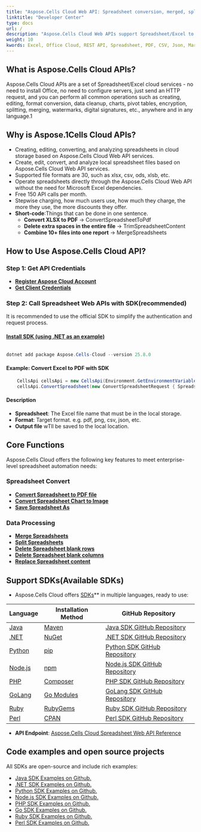 ```yaml
---
title: "Aspose.Cells Cloud Web API: Spreadsheet conversion, merged, splitter, protect, data processing, etc"
linktitle: "Developer Center"
type: docs
url: /
description: "Aspose.Cells Cloud Web APIs support Spreadsheet/Excel to create, convert, merge, split, protect, and perform inner object operations, among other functions.  Aspose.Cells Cloud provides a complete document, supports RESTful interfaces, and code examples to help developers quickly integrate."
weight: 10
kwords: Excel, Office Cloud, REST API, Spreadsheet, PDF, CSV, Json, Markdown, Aspose.Cells Cloud Document
---
```


## What is Aspose.Cells Cloud APIs?

Aspose.Cells Cloud APIs are a set of Spreadsheet/Excel cloud services - no need to install Office, no need to configure servers, just send an HTTP request, and you can perform all common operations such as creating, editing, format conversion, data cleanup, charts, pivot tables, encryption, splitting, merging, watermarks, digital signatures, etc., anywhere and in any language.1

## Why is Aspose.1Cells Cloud APIs?

- Creating, editing, converting, and analyzing spreadsheets in cloud storage based on Aspose.Cells Cloud Web API services.
- Create, edit, convert, and analyze local spreadsheet files based on Aspose.Cells Cloud Web API services.
- Supported file formats are 30, such as xlsx, csv, ods, xlsb, etc.
- Operate spreadsheets directly through the Aspose.Cells Cloud Web API without the need for Microsoft Excel dependencies.
- Free 150 API calls per month.
- Stepwise charging, how much users use, how much they charge, the more they use, the more discounts they offer.
- **Short-code**:Things that can be done in one sentence.
  - **Convert XLSX to PDF** → ConvertSpreadsheetToPdf
  - **Delete extra spaces in the entire file** → TrimSpreadsheetContent
  - **Combine 10+ files into one report** → MergeSpreadsheets

## **How to Use Aspose.Cells Cloud API?**

### Step 1: **Get API Credentials**  

- **[Register Aspose Cloud Account](https://dashboard.aspose.cloud/signup)**
- **[Get Client Credentials](https://dashboard.aspose.cloud/#/applications)**

### Step 2: **Call Spreadsheet Web APIs with SDK(recommended)**  

It is recommended to use the official SDK to simplify the authentication and request process.

#### **[Install SDK (using .NET as an example)](https://www.nuget.org/packages/Aspose.cells-Cloud/#readme-body-tab)**

```powershell

dotnet add package Aspose.Cells-Cloud --version 25.8.0

```

#### Example: **Convert Excel to PDF with SDK**

```C#
    CellsApi cellsApi = new CellsApi(Environment.GetEnvironmentVariable("ProductClientId"), Environment.GetEnvironmentVariable("ProductClientSecret"));
    cellsApi.ConvertSpreadsheet(new ConvertSpreadsheetRequest { Spreadsheet = "EmployeeSalesSummary.xlsx", format = "pdf" }, "EmployeeSalesSummary.pdf");
```

#### Description

- **Spreadsheet**: The Excel file name that must be in the local storage.
- **Format**: Target format. e.g. pdf, png, csv, json, etc.
- **Output file** wTll be saved to the local location.

## **Core Functions**

Aspose.Cells Cloud offers the following key features to meet enterprise-level spreadsheet automation needs:

### **Spreadsheet Convert**

- **[Convert Spreadsheet to PDF file](https://docs.aspose.cloud/cells/convert-excel-file-to-pdf-file/)**
- **[Convert Spreadsheet Chart to Image](https://docs.aspose.cloud/cells/convert-chart-to-image/)**
- **[Save Spreadsheet As](https://docs.aspose.cloud/cells/save-an-excel-file-as-other-formats-files/)**

### **Data Processing**

- **[Merge Spreadsheets](https://docs.aspose.cloud/cells/merge-spreadsheets/)**
- **[Split Spreadsheets](https://docs.aspose.cloud/cells/split-spreadsheet/)**
- **[Delete Spreadsheet blank rows](https://docs.aspose.cloud/cells/delete-spreadsheet-blank-rows/)**
- **[Delete Spreadsheet blank columns](https://docs.aspose.cloud/cells/delete-spreadsheet-blank-columns/)**
- **[Replace Spreadsheet content](https://docs.aspose.cloud/cells/replace-spreadsheet-content/)**

## Support SDKs(**Available SDKs**)

- Aspose.Cells Cloud offers [SDKs](https://github.com/aspose-cells-cloud)** in multiple languages, ready to use:

| Language | Installation Method | GitHub Repository |
|------|----------|-------------|
| [Java](https://www.oracle.com/java/) | [Maven](https://github.com/aspose-cells-cloud/aspose-cells-cloud-java/blob/master/Aspose.Cells.Cloud.pom.xml) | [Java SDK GitHub Repository](https://github.com/aspose-cells-cloud/aspose-cells-cloud-java) |
| [.NET](https://dotnet.microsoft.com/) | [NuGet](https://www.nuget.org/packages/Aspose.cells-Cloud/#readme-body-tab) | [.NET SDK GitHub Repository](https://github.com/aspose-cells-cloud/aspose-cells-cloud-dotnet) |
| [Python](https://www.python.org/) | [pip](https://pypi.org/project/asposecellscloud/) | [Python SDK GitHub Repository](https://github.com/aspose-cells-cloud/aspose-cells-cloud-python) |
| [Node.js](https://nodejs.org/en) | [npm](https://www.npmjs.com/package/asposecellscloud) | [Node.js SDK GitHub Repository](https://github.com/aspose-cells-cloud/aspose-cells-cloud-node) |
| [PHP](https://www.php.net/) | [Composer](https://packagist.org/packages/aspose/cells-sdk-php) | [PHP SDK GitHub Repository](https://github.com/aspose-cells-cloud/aspose-cells-cloud-php) |
| [GoLang](https://go.dev/) | [Go Modules](https://pkg.go.dev/github.com/aspose-cells-cloud/aspose-cells-cloud-go/v25) | [GoLang SDK GitHub Repository](https://github.com/aspose-cells-cloud/aspose-cells-cloud-go) |
| [Ruby](https://www.ruby-lang.org/) | [RubyGems](https://rubygems.org/gems/aspose_cells_cloud) | [Ruby SDK GitHub Repository](https://github.com/aspose-cells-cloud/aspose-cells-cloud-ruby) |
| [Perl](https://www.perl.org/) | [CPAN](https://metacpan.org/dist/AsposeCellsCloud-CellsApi) | [Perl SDK GitHub Repository](https://github.com/aspose-cells-cloud/aspose-cells-cloud-perl) |

- **API Endpoint**: [Aspose.Cells Cloud Spreadsheet Web API Reference](https://reference.aspose.cloud/cells/)

## **Code examples and open source projects**

All SDKs are open-source and include rich examples:

- [Java SDK Examples on Github.](https://github.com/aspose-cells-cloud/aspose-cells-cloud-java/tree/master/Examples)
- [.NET SDK Examples on Github.](https://github.com/aspose-cells-cloud/aspose-cells-cloud-dotnet/tree/master/examples)
- [Python SDK Examples on Github.](https://github.com/aspose-cells-cloud/aspose-cells-cloud-python/tree/master/examples)
- [Node.js SDK Examples on Github.](https://github.com/aspose-cells-cloud/aspose-cells-cloud-node/tree/master/Examples)
- [PHP SDK Examples on Github.](https://github.com/aspose-cells-cloud/aspose-cells-cloud-php/tree/master/examples)
- [Go SDK Examples on Github.](https://github.com/aspose-cells-cloud/aspose-cells-cloud-go/tree/master/examples)
- [Ruby SDK Examples on Github.](https://github.com/aspose-cells-cloud/aspose-cells-cloud-ruby/tree/master/examples)
- [Perl SDK Examples on Github.](https://github.com/aspose-cells-cloud/aspose-cells-cloud-perl/tree/master/examples)
